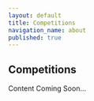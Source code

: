 ```yaml
---
layout: default
title: Competitions
navigation_name: about
published: true
---
```


## Competitions

<!-- This page will have competition information for each year -->

Content Coming Soon...
